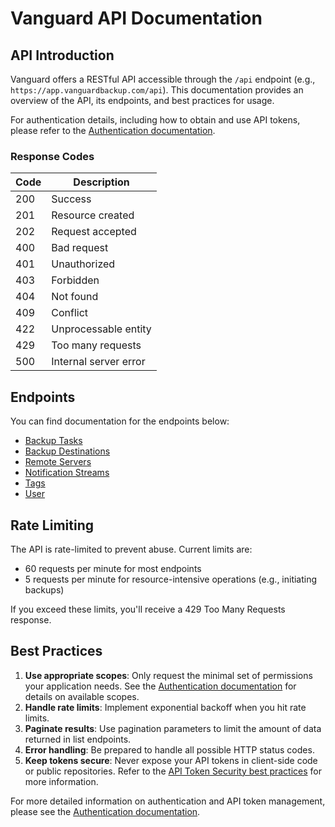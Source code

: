 # Vanguard API Documentation

## API Introduction

Vanguard offers a RESTful API accessible through the `/api` endpoint (e.g., `https://app.vanguardbackup.com/api`). This documentation provides an overview of the API, its endpoints, and best practices for usage.

For authentication details, including how to obtain and use API tokens, please refer to the [Authentication documentation](/api/authentication).

### Response Codes

| Code | Description                   |
|------|-------------------------------|
| 200  | Success                       |
| 201  | Resource created              |
| 202  | Request accepted              |
| 400  | Bad request                   |
| 401  | Unauthorized                  |
| 403  | Forbidden                     |
| 404  | Not found                     |
| 409  | Conflict                      |
| 422  | Unprocessable entity          |
| 429  | Too many requests             |
| 500  | Internal server error         |

## Endpoints

You can find documentation for the endpoints below:

- [Backup Tasks](/api/backup-tasks/)
- [Backup Destinations](/api/backup-destinations/)
- [Remote Servers](/api/remote-servers/)
- [Notification Streams](/api/notification-streams/)
- [Tags](/api/tags/)
- [User](/api/user/)

## Rate Limiting

The API is rate-limited to prevent abuse. Current limits are:

- 60 requests per minute for most endpoints
- 5 requests per minute for resource-intensive operations (e.g., initiating backups)

If you exceed these limits, you'll receive a 429 Too Many Requests response.

## Best Practices

1. **Use appropriate scopes**: Only request the minimal set of permissions your application needs. See the [Authentication documentation](/api/authentication#available-scopes) for details on available scopes.
2. **Handle rate limits**: Implement exponential backoff when you hit rate limits.
3. **Paginate results**: Use pagination parameters to limit the amount of data returned in list endpoints.
4. **Error handling**: Be prepared to handle all possible HTTP status codes.
5. **Keep tokens secure**: Never expose your API tokens in client-side code or public repositories. Refer to the [API Token Security best practices](/api/authentication#best-practices-for-api-token-security) for more information.

For more detailed information on authentication and API token management, please see the [Authentication documentation](/api/authentication).